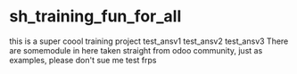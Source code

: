 # sh_training_fun_for_all
this is a super coool training project 
test_ansv1 test_ansv2 test_ansv3
There are somemodule in here taken straight from odoo community, just as examples, please don't sue me
test frps
